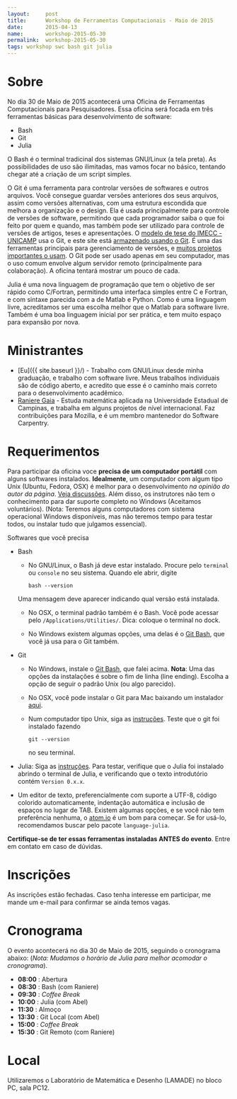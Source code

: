```yaml
---
layout:     post
title:      Workshop de Ferramentas Computacionais - Maio de 2015
date:       2015-04-13
name:       workshop-2015-05-30
permalink:  workshop-2015-05-30
tags: workshop swc bash git julia
---
```


# Sobre

No dia 30 de Maio de 2015 acontecerá uma Oficina de Ferramentas Computacionais
para Pesquisadores.
Essa oficina será focada em três ferramentas básicas para desenvolvimento de
software:

  - Bash
  - Git
  - Julia

O Bash é o terminal tradicinal dos sistemas GNU/Linux (a tela preta).
As possibilidades de uso são ilimitadas, mas vamos focar no básico,
tentando chegar até a criação de um script simples.

O Git é uma ferramenta para controlar versões de softwares e outros arquivos.
Você consegue guardar versões anteriores dos seus arquivos, assim como versões
alternativas, com uma estrutura escondida que melhora a organização e o design.
Ela é usada principalmente para controle de versões de software, permitindo que
cada programador saiba o que foi feito por quem e quando, mas também pode ser
utilizado para controle de versões de artigos, teses e apresentações.
O [modelo de tese do IMECC - UNICAMP](https://github.com/lpoo/modelo_tese_imecc)
usa o Git, e este site está [armazenado usando o
Git](https://github.com/abelsiqueira/abelsiqueira.github.io).
É uma das ferramentas principais para gerenciamento de versões, e [muitos
projetos importantes o usam](https://git.wiki.kernel.org/index.php/GitProjects).
O Git pode ser usado apenas em seu computador, mas o uso comum envolve algum
servidor remoto (principalmente para colaboração). A oficina tentará mostrar um
pouco de cada.

Julia é uma nova linguagem de programação que tem o objetivo de ser rápido como
C/Fortran, permitindo uma interfaca simples entre C e Fortran, e com sintaxe
parecida com a de Matlab e Python.
Como é uma linguagem livre, acreditamos ser uma escolha melhor que o Matlab para
software livre.
Também é uma boa linguagem inicial por ser prática, e tem muito espaço para
expansão por nova.

# Ministrantes

  - [Eu]({{ site.baseurl }}/) - Trabalho com GNU/Linux desde minha graduação,
    e trabalho com software livre. Meus trabalhos individuais são de código
    aberto, e acredito que esse é o caminho mais correto para o desenvolvimento
    acadêmico.
  - [Raniere Gaia](http://rgaiacs.com/) - Estuda matemática aplicada na
    Universidade Estadual de Campinas, e trabalha em alguns projetos de nível
    internacional. Faz contribuições para Mozilla, e é um membro mantenedor do
    Software Carpentry.

# Requerimentos

Para participar da oficina voce **precisa de um computador portátil**
com alguns softwares instalados.
**Idealmente**, um computador com algum tipo Unix (Ubuntu, Fedora, OSX) é melhor
para o desenvolvimento _na opinião do autor da página_.
[Veja
discussões](http://www.quora.com/Is-it-important-for-modern-programmers-to-know-use-Unix-Why).
Além disso, os instrutores não tem o conhecimento para dar suporte completo no
Windows (Aceitamos voluntários).
(Nota: Teremos alguns computadores com sistema operacional Windows disponíveis,
mas não teremos tempo para testar todos, ou instalar tudo que julgamos
essencial).

Softwares que você precisa

  - Bash
    - No GNU/Linux, o Bash já deve estar instalado.
    Procure pelo `terminal` ou `console` no seu sistema. Quando ele abrir,
    digite

          bash --version

    Uma mensagem deve aparecer indicando qual versão está instalada.

    - No OSX, o terminal padrão também é o Bash. Você pode acessar pelo
    `/Applications/Utilities/`. Dica: coloque o terminal no dock.

    - No Windows existem algumas opções,
    uma delas é o [Git Bash](http://msysgit.github.io/), que você já usa para o
    Git também.

  - Git
    - No Windows, instale o [Git Bash](http://msysgit.github.io/), que falei
    acima.
    **Nota**: Uma das opções da instalações é sobre o fim de linha (line
    ending). Escolha a opção de seguir o padrão Unix (ou algo parecido).

    - No OSX, você pode instalar o Git para Mac baixando um instalador
    [aqui](http://sourceforge.net/projects/git-osx-installer/files/).

    - Num computador tipo Unix, siga as [instruções](http://git-scm.com/downloads).
      Teste que o git foi instalado fazendo

          git --version

      no seu terminal.

  - Julia: Siga as [instruções](http://julialang.org/downloads/).
    Para testar, verifique que o Julia foi instalado abrindo o terminal de
    Julia, e verificando que o texto introdutório contém `Version 0.x.x`.

  - Um editor de texto, preferencialmente com suporte a UTF-8, código colorido
    automaticamente, indentação automática e inclusão de espaços no lugar de
    TAB. Existem algumas opções, e se você não tem preferência nenhuma, o
    [atom.io](https://atom.io/) é um bom para começar. Se for usá-lo,
    recomendamos buscar pelo pacote `language-julia`.

**Certifique-se de ter essas ferramentas instaladas ANTES do evento**. Entre em
contato em caso de dúvidas.

# Inscrições

As inscrições estão fechadas. Caso tenha interesse em participar, me mande um
e-mail para confirmar se ainda temos vagas.

# Cronograma

O evento acontecerá no dia 30 de Maio de 2015, seguindo o cronograma abaixo:
(*Nota: Mudamos o horário de Julia para melhor acomodar o cronograma*).

  - **08:00** : Abertura
  - **08:30** : Bash (com Raniere)
  - **09:30** : _Coffee Break_
  - **10:00** : Julia (com Abel)
  - **11:30** : Almoço
  - **13:30** : Git Local (com Abel)
  - **15:00** : _Coffee Break_
  - **15:30** : Git Remoto (com Raniere)

# Local

Utilizaremos o Laboratório de Matemática e Desenho (LAMADE) no bloco PC, sala
PC12.
